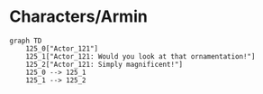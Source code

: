 # Characters/Armin


```mermaid
graph TD
    125_0["Actor_121"]
    125_1["Actor_121: Would you look at that ornamentation!"]
    125_2["Actor_121: Simply magnificent!"]
    125_0 --> 125_1
    125_1 --> 125_2
```